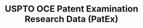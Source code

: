 ---
bigquery: https://console.cloud.google.com/bigquery?p=patents-public-data&d=uspto_oce_pair&page=dataset
citation: 'Graham, S. Marco, A., and Miller, A. (2015). “The USPTO Patent Examination
  Research Dataset: A Window on the Process of Patent Examination.”'
contributors: Graham, S. Marco, A., Miller, A.
cost: None
description: The latest version of PatEx (referred to below as the 2020 release) contains
  detailed information on nearly 11.9 million publicly-viewable provisional and non-provisional
  patent applications to the USPTO and over 4.6 million Patent Cooperation Treaty
  (PCT) applications. It is based on data that OCE downloaded from the Patent Examination
  Data System (PEDS) in April, 2021. The PEDS data are sourced from Public PAIR. The
  first time that OCE used PEDS as the basis of PatEx was for the 2019 release. We
  took the PEDS data and organized it into the familiar PatEx data files, which are
  based on the organization of the Public PAIR portal. The data files include information
  on each application’s characteristics, prosecution history, continuation history,
  claims of foreign priority, patent term adjustment history, publication history,
  and correspondence address information.
documentation: 'For the 2019 and later releases, new technical documentation is available
  https://www.uspto.gov/sites/default/files/documents/PatEx-2019-Technical-Doc.pdf


  A document describing the 2014-2017 data sets is available and can be cited as:
  Graham, Stuart J.H. and Marco, Alan C. and Miller, Richard, The USPTO Patent Examination
  Research Dataset: A Window on the Process of Patent Examination (November 30, 2015).
  Available at SSRN: https://ssrn.com/abstract=2702637.'
last_edit: Mon, 04 Apr 2022 19:06:22 GMT
location: https://www.uspto.gov/ip-policy/economic-research/research-datasets/patent-examination-research-dataset-public-pair
maintained_by: EconomicsData@uspto.gov
related_publications: https://ssrn.com/abstract=29956744, https://ssrn.com/abstract=2702637
schema_fields: '[''invention_subject_matter'', ''uspc_subclass'', ''application_type'',
  ''correspondence_name_line_2'', ''inventor_name_middle'', ''status_code'', ''inventor_name_last'',
  ''correspondence_region_name'', ''application_number_pair'', ''wipo_pub_number'',
  ''uspc_class'', ''earliest_pgpub_date'', ''aia_first_to_file'', ''correspondence_postal_code'',
  ''earliest_pgpub_number'', ''patent_issue_date'', ''child_filing_date'', ''file_location'',
  ''disposal_type'', ''parent_country'', ''parent_country_code'', ''sequence_number'',
  ''status_description'', ''continuation_type'', ''parent_filing_date'', ''inventor_region_code'',
  ''invention_title'', ''file_location_date'', ''small_entity_indicator'', ''inventor_country_code'',
  ''customer_number'', ''inventor_name_first'', ''examiner_name_first'', ''inventor_address_type'',
  ''correspondence_country_code'', ''foreign_parent_id'', ''appl_status_code'', ''examiner_name_middle'',
  ''inventor_country_name'', ''event_code'', ''correspondence_city'', ''recorded_date'',
  ''confirm_number'', ''atty_docket_number'', ''child_application_number'', ''correspondence_street_line_2'',
  ''application_number'', ''correspondence_name_line_1'', ''patent_number'', ''correspondence_street_line_1'',
  ''event_description'', ''examiner_id'', ''correspondence_country_name'', ''abandon_date'',
  ''appl_status_date'', ''parent_application_number'', ''filing_date'', ''correspondence_region_code'',
  ''foreign_parent_date'', ''wipo_pub_date'', ''examiner_art_unit'', ''inventor_rank'',
  ''examiner_name_last'']'
shortname: patex
tags:
- patents
- legal
- history
terms_of_use: 'USPTO’s online databases are not designed or intended to be a source
  for bulk downloads of USPTO data when accessed through the website’s interfaces.
  Individuals, companies, IP addresses, or blocks of IP addresses who, in effect,
  deny or decrease service by generating unusually high numbers of database accesses
  (searches, pages, or hits), whether generated manually or in an automated fashion,
  may be denied access to USPTO servers without notice.


  Bulk data products may be separately obtained from the USPTO, either for free or
  at the cost of dissemination. For details, see information on Electronic Bulk Data
  Products: https://www.uspto.gov/learning-and-resources/electronic-bulk-data-products'
title: USPTO OCE Patent Examination Research Data (PatEx)
uuid: 4342caa7-23af-420c-b2f6-6088f133df6a
---